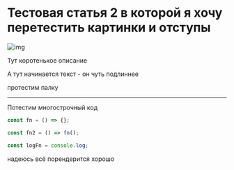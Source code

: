 # Тестовая статья 2 в которой я хочу перетестить картинки и отступы
![img](https://habrastorage.org/webt/ml/ol/tf/mloltfdej3smwbfwex0yenx5e9c.png)

Тут коротенькое описание

А тут начинается текст - он чуть подлиннее

протестим палку

_________

Потестим многострочный код

```ts
const fn = () => {};

const fn2 = () => fn();

const logFn = console.log;

```


надеюсь всё порендерится хорошо
